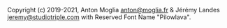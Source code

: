 Copyright (c) 2019-2021, Anton Moglia <anton@moglia.fr> & Jérémy Landes <jeremy@studiotriple.com>
with Reserved Font Name "Pilowlava".
